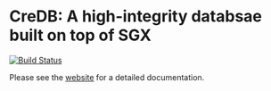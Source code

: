 # CreDB: A high-integrity databsae built on top of SGX

[![Build Status](https://travis-ci.org/kaimast/credb.svg?branch=master)](https://travis-ci.org/kaimast/credb)

Please see the [website](https://credb.systems) for a detailed documentation.
